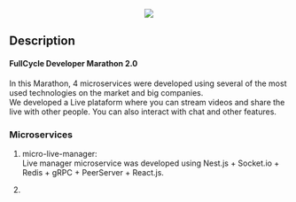 <p align="center">
  <a href="http://nestjs.com/" target="blank"><img src="http://maratona.fullcycle.com.br/public/img/logo-maratona.png"/></a>
</p>

## Description

#### FullCycle Developer Marathon 2.0  
  
In this Marathon, 4 microservices were developed using several of the most used technologies on the market and big companies.  
We developed a Live plataform where you can stream videos and share the live with other people. You can also interact with chat and other features.  
  
### Microservices  
  
1. micro-live-manager:  
Live manager microservice was developed using Nest.js + Socket.io + Redis + gRPC + PeerServer + React.js.  
  
2.  
